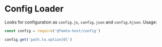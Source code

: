 # Config Loader

Looks for configuration as `config.js`, `config.json` and `config.hjson`.  Usage:

```javascript
const config = require('@femto-host/config')

config.get('path.to.option[0]')
```